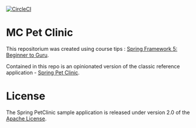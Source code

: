 [![CircleCI](https://circleci.com/gh/MichalCzyzewski/mc-pet-clinic.svg?style=svg)](https://circleci.com/gh/MichalCzyzewski/mc-pet-clinic)
# MC Pet Clinic

This repositorium was created using course tips : [Spring Framework 5: Beginner to Guru](https://www.udemy.com/spring-framework-5-beginner-to-guru/?couponCode=GITHUB_SFGPETCLINIC).

Contained in this repo is an opinionated version of the classic reference application - [Spring Pet Clinic](https://github.com/spring-projects/spring-petclinic).



# License

The Spring PetClinic sample application is released under version 2.0 of the [Apache License](http://www.apache.org/licenses/LICENSE-2.0).
